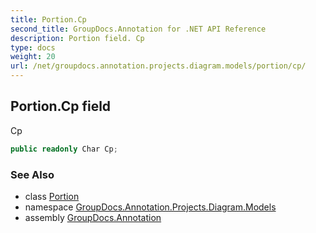```yaml
---
title: Portion.Cp
second_title: GroupDocs.Annotation for .NET API Reference
description: Portion field. Cp
type: docs
weight: 20
url: /net/groupdocs.annotation.projects.diagram.models/portion/cp/
---
```

## Portion.Cp field

Cp

```csharp
public readonly Char Cp;
```

### See Also

* class [Portion](../)
* namespace [GroupDocs.Annotation.Projects.Diagram.Models](../../portion/)
* assembly [GroupDocs.Annotation](../../../)


